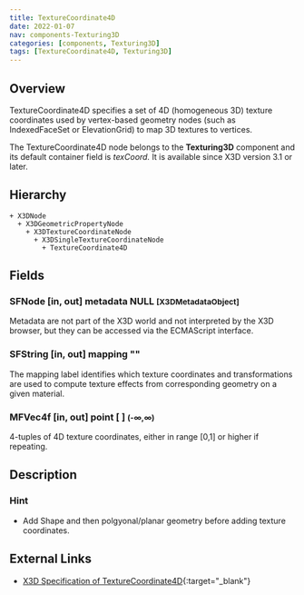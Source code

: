 ```yaml
---
title: TextureCoordinate4D
date: 2022-01-07
nav: components-Texturing3D
categories: [components, Texturing3D]
tags: [TextureCoordinate4D, Texturing3D]
---
```

<style>
.post h3 {
  word-spacing: 0.2em;
}
</style>

## Overview

TextureCoordinate4D specifies a set of 4D (homogeneous 3D) texture coordinates used by vertex-based geometry nodes (such as IndexedFaceSet or ElevationGrid) to map 3D textures to vertices.

The TextureCoordinate4D node belongs to the **Texturing3D** component and its default container field is *texCoord.* It is available since X3D version 3.1 or later.

## Hierarchy

```
+ X3DNode
  + X3DGeometricPropertyNode
    + X3DTextureCoordinateNode
      + X3DSingleTextureCoordinateNode
        + TextureCoordinate4D
```

## Fields

### SFNode [in, out] **metadata** NULL <small>[X3DMetadataObject]</small>

Metadata are not part of the X3D world and not interpreted by the X3D browser, but they can be accessed via the ECMAScript interface.

### SFString [in, out] **mapping** ""

The mapping label identifies which texture coordinates and transformations are used to compute texture effects from corresponding geometry on a given material.

### MFVec4f [in, out] **point** [ ] <small>(-∞,∞)</small>

4-tuples of 4D texture coordinates, either in range [0,1] or higher if repeating.

## Description

### Hint

- Add Shape and then polgyonal/planar geometry before adding texture coordinates.

## External Links

- [X3D Specification of TextureCoordinate4D](https://www.web3d.org/documents/specifications/19775-1/V4.0/Part01/components/texture3D.html#TextureCoordinate4D){:target="_blank"}
